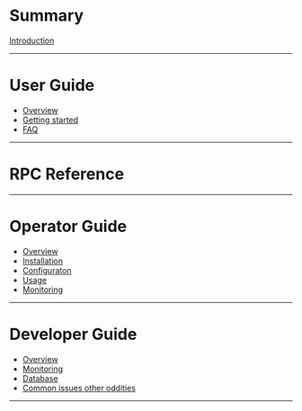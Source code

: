 # Summary

[Introduction]()

---

# User Guide

- [Overview]()
- [Getting started]()
- [FAQ]()

---

# RPC Reference

---

# Operator Guide

- [Overview](./operator/overview.md)
- [Installation]()
- [Configuraton]()
- [Usage]()
- [Monitoring](./operator/monitoring.md)

---

# Developer Guide

- [Overview](./developer/overview.md)
- [Monitoring](./developer/monitoring.md)
- [Database]()
- [Common issues other oddities]()

---
